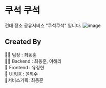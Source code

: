 # 쿠석 쿠석
건대 장소 공유서비스  "쿠석쿠석" 입니다.
![image](https://github.com/KONKUK-MAP-Service/.github/assets/58305106/db476173-7c4f-4e0f-bce9-9982cb8028c4)


<aside>  
    
 #  Created By
👩‍💻 팀장 : 최동훈       
🙋‍♀️ Backend : 최동훈, 이해리  
🌈  Frontend : 유정현  
🍿 UI/UX : 윤희수    
📓서비스기획: 최동훈

</aside>
